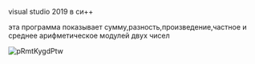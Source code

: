visual studio 2019 в си++

эта программа показывает сумму,разность,произведение,частное и среднее арифметическое модулей двух чисел

![pRmtKygdPtw](https://user-images.githubusercontent.com/90550031/132983902-4ba4c9a9-06fe-4129-a746-c56875cc294d.jpg)
